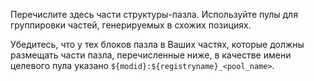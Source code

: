 Перечислите здесь части структуры-пазла. Используйте пулы для группировки частей, генерируемых в схожих позициях.

Убедитесь, что у тех блоков пазла в Ваших частях, которые должны размещать части пазла, перечисленные ниже, в качестве имени целевого пула указано `${modid}:${registryname}_<pool_name>`.
